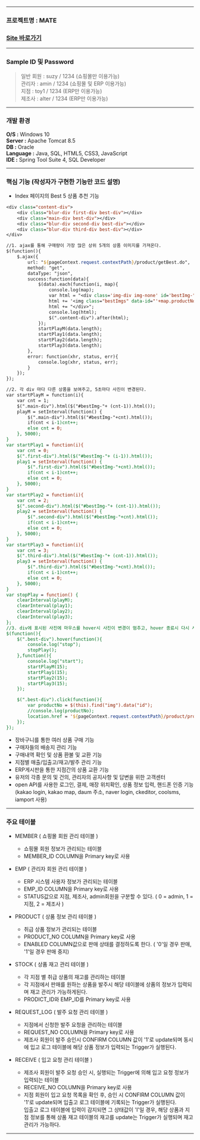 ----------------------
### 프로젝트명 : MATE
### [Site 바로가기](park.jh92.kro.kr/mate)
----------------------

### Sample ID 및 Password
> 일반 회원 : suzy / 1234 (쇼핑몰만 이용가능) <br>
> 관리자 : amin / 1234 (쇼핑몰 및 ERP 이용가능) <br>
> 지점 : toy1 / 1234 (ERP만 이용가능) <br>
> 제조사 : alter / 1234 (ERP만 이용가능) <br>

--- 

### 개발 환경
**O/S :** Windows 10 <br>
**Server :** Apache Tomcat 8.5 <br>
**DB :** Oracle <br>
**Language :** Java, SQL, HTML5, CSS3, JavaScript <br>
**IDE :** Spring Tool Suite 4, SQL Developer <br>

---

### 핵심 기능 (작성자가 구현한 기능만 코드 설명)
- Index 페이지의 Best 5 상품 추천 기능
```jsp
<div class="content-div">
	<div class="blur-div first-div best-div"></div>
	<div class="main-div best-div"></div>
	<div class="blur-div second-div best-div"></div>
	<div class="blur-div third-div best-div"></div>
</div>

//1. ajax를 통해 구매량이 가장 많은 상위 5개의 상품 이미지를 가져온다.
$(function(){
	$.ajax({
		url: "${pageContext.request.contextPath}/product/getBest.do",
		method: "get",
		dataType: "json",
		success:function(data){
			$(data).each(function(i, map){
				console.log(map);
				var html = "<div class='img-div img-none' id='bestImg-" + i + "'>";
				html += '<img class="bestImgs" data-id="'+map.productNo+'" src="${pageContext.request.contextPath}/resources/upload/mainimages/' + map.renamedFilename + '" alt="" />';
				html += "</div>";
				console.log(html);
				$(".content-div").after(html);
			});
			startPlayM(data.length);
			startPlay1(data.length);
			startPlay2(data.length);
			startPlay3(data.length);
		},
		error: function(xhr, status, err){
			console.log(xhr, status, err);
		}
	});
});

//2. 각 div 마다 다른 상품을 보여주고, 5초마다 사진이 변경된다.
var startPlayM = function(i){
	var cnt = 1;
	$(".main-div").html($("#bestImg-"+ (cnt-1)).html());
	playM = setInterval(function() {
		$(".main-div").html($("#bestImg-"+cnt).html());
		if(cnt < i-1)cnt++;
		else cnt = 0;
	}, 5000);
}
var startPlay1 = function(i){
	var cnt = 0;
	$(".first-div").html($("#bestImg-"+ (i-1)).html());
	play1 = setInterval(function() {
		$(".first-div").html($("#bestImg-"+cnt).html());
		if(cnt < i-1)cnt++;
		else cnt = 0;
	}, 5000);
}
var startPlay2 = function(i){
	var cnt = 2;
	$(".second-div").html($("#bestImg-"+ (cnt-1)).html());
	play2 = setInterval(function() {
		$(".second-div").html($("#bestImg-"+cnt).html());
		if(cnt < i-1)cnt++;
		else cnt = 0;
	}, 5000);
}
var startPlay3 = function(i){
	var cnt = 3;
	$(".third-div").html($("#bestImg-"+ (cnt-1)).html());
	play3 = setInterval(function() {
		$(".third-div").html($("#bestImg-"+cnt).html());
		if(cnt < i-1)cnt++;
		else cnt = 0;
	}, 5000);
}
var stopPlay = function() {
	clearInterval(playM);
	clearInterval(play1);
	clearInterval(play2);
	clearInterval(play3);
};
//3. div에 표시된 사진에 마우스를 hover시 사진이 변경이 멈추고, hover 종료시 다시 사진이 변경되게 된다.
$(function(){
	$(".best-div").hover(function(){
		console.log("stop");
		stopPlay();
	},function(){
		console.log("start");
		startPlayM(15);
		startPlay1(15);
		startPlay2(15);
		startPlay3(15);
	});

	$(".best-div").click(function(){
		var productNo = $(this).find("img").data("id");
		//console.log(productNo);
		location.href = '${pageContext.request.contextPath}/product/productDetail.do?productNo='+productNo;
	});
});

```
- 장바구니를 통한 여러 상품 구매 기능
- 구매자들의 배송지 관리 기능
- 구매내역 확인 및 상품 환불 및 교환 기능
- 지점별 매출/입출고/재고/발주 관리 기능
- ERP게시판을 통한 지점간의 상품 교환 기능
- 유저의 각종 문의 및 건의, 관리자의 공지사항 및 답변을 위한 고객센터
- open API를 사용한 로그인, 결제, 매장 위치확인, 상품 정보 입력, 핸드폰 인증 기능 <br>
  (kakao login, kakao map, daum 주소, naver login, ckeditor, coolsms, iamport 사용)
  
---

### 주요 테이블  
  
+ MEMBER ( 쇼핑몰 회원 관리 테이블 )
  + 쇼핑몰 회원 정보가 관리되는 테이블
  + MEMBER_ID COLUMN을 Primary key로 사용
  
+ EMP ( 관리자 회원 관리 테이블 )
  + ERP 시스템 사용자 정보가 관리되는 테이블
  + EMP_ID COLUMN을 Primary key로 사용
  + STATUS값으로 지점, 제조사, admin회원을 구분할 수 있다. ( 0 = admin, 1 = 지점, 2 = 제조사 )
  
+ PRODUCT ( 상품 정보 관리 테이블 )
  + 취급 상품 정보가 관리되는 테이블
  + PRODUCT_NO COLUMN을 Primary key로 사용
  + ENABLED COLUMN값으로 판매 상태를 결정하도록 한다. ( '0'일 경우 판매, '1'일 경우 판매 중지)
  
+ STOCK ( 상품 재고 관리 테이블 )
  + 각 지점 별 취급 상품의 재고를 관리하는 테이블
  + 각 지점에서 판매를 원하는 상품을 발주시 해당 테이블에 상품의 정보가 입력되며 재고 관리가 가능하게된다.
  + PRODICT_ID와 EMP_ID를 Primary key로 사용
  
+ REQUEST_LOG ( 발주 요청 관리 테이블 )
  + 지점에서 신청한 발주 요청을 관리하는 테이블
  + REQUEST_NO COLUMN을 Primary key로 사용
  + 제조사 회원이 발주 승인시 CONFIRM COLUMN 값이 '1'로 update되며 동시에 입고 로그 테이블에 해당 상품 정보가 입력되는 Trigger가 실행된다.
 
+ RECEIVE ( 입고 요청 관리 테이블 )
  + 제조사 회원이 발주 요청 승인 시, 실행되는 Trigger에 의해 입고 요청 정보가 입력되는 테이블
  + RECEIVE_NO COLUMN을 Primary key로 사용
  + 지점 회원이 입고 요청 목록을 확인 후, 승인 시 CONFIRM COLUMN 값이 '1'로 update되며 입출고 로그 테이블에 기록되는 Trigger가 실행된다.   
   입출고 로그 테이블에 입력이 감지되면 그 상태값이 'I'일 경우, 해당 상품과 지점 정보를 통해 상품 재고 테이블의 재고를 update는 Trigger가 실행되며 재고 관리가 가능하다.
  
--- 

